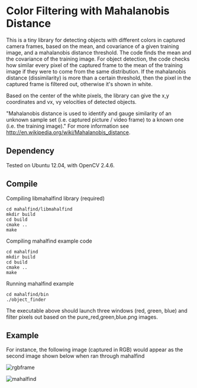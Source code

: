 Color Filtering with Mahalanobis Distance
=========================================

This is a tiny library for detecting objects with different colors in captured camera frames, based on the mean, and covariance of a given training image, and a mahalanobis distance threshold. The code finds the mean and the covariance of the training image. For object detection, the code checks how similar every pixel of the captured frame to the mean of the training image if they were to come from the same distribution. If the mahalanobis distance (dissimilarity) is more than a certain threshold, then the pixel in the captured frame is filtered out, otherwise it's shown in white.

Based on the center of the white pixels, the library can give the x,y coordinates and vx, vy velocities of detected objects.

"Mahalanobis distance is used to identify and gauge similarity of an unknown sample set (i.e. captured picture / video frame)  to a known one (i.e. the training image)." For more information see http://en.wikipedia.org/wiki/Mahalanobis_distance.

Dependency
----------

Tested on Ubuntu 12.04, with OpenCV 2.4.6. 


Compile
-------

Compiling libmahalfind library (required)

    cd mahalfind/libmahalfind
    mkdir build
    cd build
    cmake ..
    make
    
Compiling mahalfind example code

    cd mahalfind
    mkdir build
    cd build
    cmake ..
    make
    
Running mahalfind example

    cd mahalfind/bin
    ./object_finder

The executable above should launch three windows (red, green, blue) and filter pixels out based on the pure_red,green,blue.png images.

Example
-------

For instance, the following image (captured in RGB) would appear as the second image shown below when ran through mahalfind

![rgbframe](http:www.wpi.edu/~benersuay/resimler/projects/mahalfind01.jpg?raw=true "RGB Frame")

![mahalfind](http:www.wpi.edu/~benersuay/resimler/projects/mahalfind02.png?raw=true "Mahal Find")


